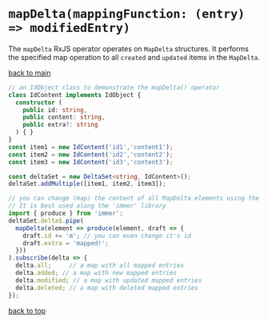 # `mapDelta(mappingFunction: (entry) => modifiedEntry)`

The `mapDelta` RxJS operator operates on `MapDelta` structures.
It performs the specified map operation to all `created` and `updated` items in the `MapDelta`.

[back to main](../../../README.md)

``` typescript
// an IdObject class to demonstrate the mapDelta() operator
class IdContent implements IdObject {
  constructor (
    public id: string,
    public content: string,
    public extra?: string
  ) { }
}
const item1 = new IdContent('id1','content1');
const item2 = new IdContent('id2','content2');
const item3 = new IdContent('id3','content3');

const deltaSet = new DeltaSet<string, IdContent>();
deltaSet.addMultiple([item1, item2, item3]);

// you can change (map) the content of all MapDelta elements using the mapDelta() operator.
// It is best used along the 'immer' library
import { produce } from 'immer';
deltaSet.delta$.pipe(
  mapDelta(element => produce(element, draft => {
    draft.id += 'm'; // you can even change it's id
    draft.extra = 'mapped!'; 
  }))
).subscribe(delta => {
  delta.all;     // a map with all mapped entries
  delta.added; // a map with new mapped entries
  delta.modified; // a map with updated mapped entries
  delta.deleted; // a map with deleted mapped entries
});

```
[back to top](#mapdeltamappingfunction-entry--modifiedentry)
